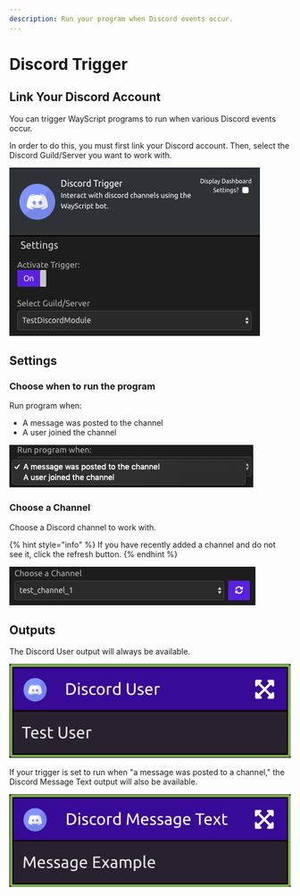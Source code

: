 ```yaml
---
description: Run your program when Discord events occur.
---
```


# Discord Trigger

## Link Your Discord Account

You can trigger WayScript programs to run when various Discord events occur.

In order to do this, you must first link your Discord account. Then, select the Discord Guild/Server you want to work with.

![](../../.gitbook/assets/img1%20%282%29.png)

## Settings

### Choose when to run the program

Run program when:

* A message was posted to the channel
* A user joined the channel

![](../../.gitbook/assets/img2.png)

### Choose a Channel

Choose a Discord channel to work with.

{% hint style="info" %}
If you have recently added a channel and do not see it, click the refresh button.
{% endhint %}

![](../../.gitbook/assets/img3%20%285%29.png)

## Outputs

The Discord User output will always be available.

![](../../.gitbook/assets/img4%20%281%29.png)

If your trigger is set to run when "a message was posted to a channel," the Discord Message Text output will also be available.

![](../../.gitbook/assets/img5.png)

